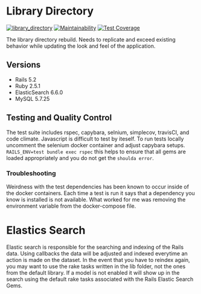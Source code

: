 # Library Directory
[![library_directory](https://travis-ci.org/wvulibraries/library_directory.svg?branch=master)](https://travis-ci.org/wvulibraries/library_directory) [![Maintainability](https://api.codeclimate.com/v1/badges/1eebb5f2bac6fdeae296/maintainability)](https://codeclimate.com/github/wvulibraries/library_directory/maintainability) [![Test Coverage](https://api.codeclimate.com/v1/badges/1eebb5f2bac6fdeae296/test_coverage)](https://codeclimate.com/github/wvulibraries/library_directory/test_coverage)

The library directory rebuild.  Needs to replicate and exceed existing behavior while updating the look and feel of the application.  

## Versions
- Rails 5.2 
- Ruby  2.5.1
- ElasticSearch 6.6.0 
- MySQL 5.7.25 

## Testing and Quality Control 
The test suite includes rspec, capybara, selnium, simplecov, travisCI, and code climate. 
Javascript is difficult to test by iteself.  To run tests locally uncomment the selenium docker container and adjust capybara setups. 
`RAILS_ENV=test bundle exec rspec` this helps to ensure that all gems are loaded appropriately and you do not get the `shoulda error`.  

### Troubleshooting
Weirdness with the test dependencies has been known to occur inside of the docker containers.  Each time a test is run it says that a dependency you know is installed is not available.  What worked for me was removing the environment variable from the docker-compose file. 

# Elastics Search 
Elastic search is responsible for the searching and indexing of the Rails data. Using callbacks the data will be adjusted and indexed everytime an action is made on the dataset.  In the event that you have to reindex again, you may want to use the rake tasks written in the lib folder, not the ones from the default library.  If a model is not enabled it will show up in the search using the default rake tasks associated with the Rails Elastic Search Gems.